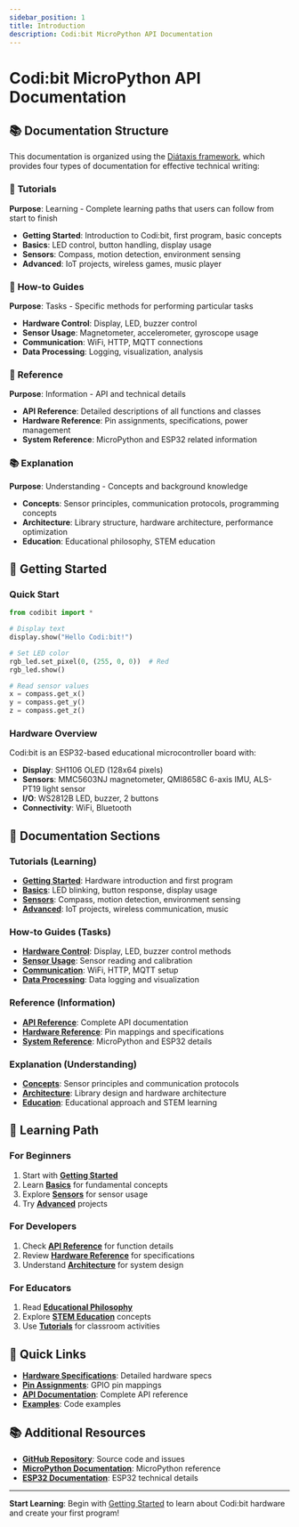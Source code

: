 ```yaml
---
sidebar_position: 1
title: Introduction
description: Codi:bit MicroPython API Documentation
---
```


# Codi:bit MicroPython API Documentation

## 📚 Documentation Structure

This documentation is organized using the [Diátaxis framework](https://diataxis.fr/), which provides four types of documentation for effective technical writing:

### 🎯 **Tutorials**
**Purpose**: Learning - Complete learning paths that users can follow from start to finish

- **Getting Started**: Introduction to Codi:bit, first program, basic concepts
- **Basics**: LED control, button handling, display usage
- **Sensors**: Compass, motion detection, environment sensing
- **Advanced**: IoT projects, wireless games, music player

### 🔧 **How-to Guides**
**Purpose**: Tasks - Specific methods for performing particular tasks

- **Hardware Control**: Display, LED, buzzer control
- **Sensor Usage**: Magnetometer, accelerometer, gyroscope usage
- **Communication**: WiFi, HTTP, MQTT connections
- **Data Processing**: Logging, visualization, analysis

### 📖 **Reference**
**Purpose**: Information - API and technical details

- **API Reference**: Detailed descriptions of all functions and classes
- **Hardware Reference**: Pin assignments, specifications, power management
- **System Reference**: MicroPython and ESP32 related information

### 📚 **Explanation**
**Purpose**: Understanding - Concepts and background knowledge

- **Concepts**: Sensor principles, communication protocols, programming concepts
- **Architecture**: Library structure, hardware architecture, performance optimization
- **Education**: Educational philosophy, STEM education

## 🚀 Getting Started

### Quick Start

```python
from codibit import *

# Display text
display.show("Hello Codi:bit!")

# Set LED color
rgb_led.set_pixel(0, (255, 0, 0))  # Red
rgb_led.show()

# Read sensor values
x = compass.get_x()
y = compass.get_y()
z = compass.get_z()
```

### Hardware Overview

Codi:bit is an ESP32-based educational microcontroller board with:

- **Display**: SH1106 OLED (128x64 pixels)
- **Sensors**: MMC5603NJ magnetometer, QMI8658C 6-axis IMU, ALS-PT19 light sensor
- **I/O**: WS2812B LED, buzzer, 2 buttons
- **Connectivity**: WiFi, Bluetooth

## 📁 Documentation Sections

### Tutorials (Learning)
- **[Getting Started](getting-started/introduction)**: Hardware introduction and first program
- **[Basics](basics/blink-led)**: LED blinking, button response, display usage
- **[Sensors](sensors/compass-project)**: Compass, motion detection, environment sensing
- **[Advanced](advanced/iot-sensor)**: IoT projects, wireless communication, music

### How-to Guides (Tasks)
- **[Hardware Control](hardware/display-control)**: Display, LED, buzzer control methods
- **[Sensor Usage](sensors-usage/magnetometer-usage)**: Sensor reading and calibration
- **[Communication](communication/wifi-connection)**: WiFi, HTTP, MQTT setup
- **[Data Processing](data/data-logging)**: Data logging and visualization

### Reference (Information)
- **[API Reference](api/display-api)**: Complete API documentation
- **[Hardware Reference](hardware-ref/pin-assignments)**: Pin mappings and specifications
- **[System Reference](system/micropython-reference)**: MicroPython and ESP32 details

### Explanation (Understanding)
- **[Concepts](concepts/sensor-principles)**: Sensor principles and communication protocols
- **[Architecture](architecture/library-architecture)**: Library design and hardware architecture
- **[Education](education/educational-philosophy)**: Educational approach and STEM learning

## 🎯 Learning Path

### For Beginners
1. Start with **[Getting Started](getting-started/introduction)**
2. Learn **[Basics](basics/blink-led)** for fundamental concepts
3. Explore **[Sensors](sensors/compass-project)** for sensor usage
4. Try **[Advanced](advanced/iot-sensor)** projects

### For Developers
1. Check **[API Reference](api/display-api)** for function details
2. Review **[Hardware Reference](hardware-ref/pin-assignments)** for specifications
3. Understand **[Architecture](architecture/library-architecture)** for system design

### For Educators
1. Read **[Educational Philosophy](education/educational-philosophy)**
2. Explore **[STEM Education](education/stem-education)** concepts
3. Use **[Tutorials](getting-started/introduction)** for classroom activities

## 🔗 Quick Links

- **[Hardware Specifications](hardware-ref/hardware-specifications)**: Detailed hardware specs
- **[Pin Assignments](hardware-ref/pin-assignments)**: GPIO pin mappings
- **[API Documentation](api/display-api)**: Complete API reference
- **[Examples](https://github.com/codiplaykz/codibit-micropython/tree/main/examples)**: Code examples

## 📚 Additional Resources

- **[GitHub Repository](https://github.com/codiplaykz/codibit-micropython)**: Source code and issues
- **[MicroPython Documentation](https://docs.micropython.org/)**: MicroPython reference
- **[ESP32 Documentation](https://docs.espressif.com/projects/esp-idf/)**: ESP32 technical details

---

**Start Learning**: Begin with [Getting Started](getting-started/introduction) to learn about Codi:bit hardware and create your first program!